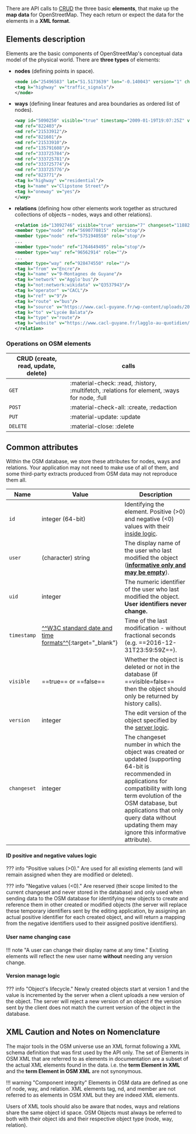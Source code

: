 There are API calls to [CRUD](#operations-on-osm-elements) the three basic **elements**, that make up the **map data** for OpenStreetMap. They each return or expect the data for the elements in a **XML format**.

## Elements description

Elements are the basic components of OpenStreetMap's conceptual data model of the physical world. There are **three types** of elements:

- **nodes** (defining points in space).
    ``` xml title="node_example.xml" linenums="1"
    <node id="25496583" lat="51.5173639" lon="-0.140043" version="1" changeset="203496" user="80n" uid="1238" visible="true" timestamp="2007-01-28T11:40:26Z">
    <tag k="highway" v="traffic_signals"/>
    </node>
    ```
- **ways** (defining linear features and area boundaries as ordered list of nodes).
    ``` xml title="way_example.xml" linenums="1"
    <way id="5090250" visible="true" timestamp="2009-01-19T19:07:25Z" version="8" changeset="816806" user="Blumpsy" uid="64226">
    <nd ref="822403"/>
    <nd ref="21533912"/>
    <nd ref="821601"/>
    <nd ref="21533910"/>
    <nd ref="135791608"/>
    <nd ref="333725784"/>
    <nd ref="333725781"/>
    <nd ref="333725774"/>
    <nd ref="333725776"/>
    <nd ref="823771"/>
    <tag k="highway" v="residential"/>
    <tag k="name" v="Clipstone Street"/>
    <tag k="oneway" v="yes"/>
    </way>
    ```
- **relations** (defining how other elements work together as structured collections of objects – nodes, ways and other relations).
    ``` xml title="relation_example.xml" linenums="1"
    <relation id="13092746" visible="true" version="7" changeset="118825758" timestamp="2022-03-23T15:05:48Z" user="" uid="">
    <member type="node" ref="5690770815" role="stop"/>
    <member type="node" ref="5751940550" role="stop"/>
    ...
    <member type="node" ref="1764649495" role="stop"/>
    <member type="way" ref="96562914" role=""/>
    ...
    <member type="way" ref="928474550" role=""/>
    <tag k="from" v="Encre"/>
    <tag k="name" v="9-Montagnes de Guyane"/>
    <tag k="network" v="Agglo'bus"/>
    <tag k="not:network:wikidata" v="Q3537943"/>
    <tag k="operator" v="CACL"/>
    <tag k="ref" v="9"/>
    <tag k="route" v="bus"/>
    <tag k="source" v="https://www.cacl-guyane.fr/wp-content/uploads/2021/01/PLAN-RESEAU-URBAIN-AGGLO-BUS-1.pdf"/>
    <tag k="to" v="Lycée Balata"/>
    <tag k="type" v="route"/>
    <tag k="website" v="https://www.cacl-guyane.fr/lagglo-au-quotidien/se-deplacer/transport-urbain-2/"/>
    </relation>
    ```
### Operations on OSM elements
| CRUD (create, read, update, delete) | calls |
| --- | --- |
| `GET` | :material-check: :read, :history, :multifetch, :relations for element, :ways for node, :full |
| `POST` | :material-check-all: :create, :redaction |
| `PUT` | :material-update: :update |
| `DELETE` | :material-close: :delete |

## Common attributes

Within the OSM database, we store these attributes for nodes, ways and relations. Your application may not need to make use of all of them, and some third-party extracts produced from OSM data may not reproduce them all.

| Name | Value | Description |
| --- | --- | --- |
| ```id``` | integer (64-bit) | Identifying the element. Positive (>0) and negative (<0) values with their [inside logic](#id-positive-and-negative-values-logic). |
| ```user``` | (character) string | The display name of the user who last modified the object ([**informative only and may be empty**](#user-name-changing-case)). |
| ```uid``` | integer | The numeric identifier of the user who last modified the object. **User identifiers never change.** |
| ```timestamp``` | [^^W3C standard date and time formats^^](https://www.w3.org/TR/NOTE-datetime){:target="_blank"} | Time of the last modification - without fractional seconds (e.g. ==2016-12-31T23:59:59Z==). |
| ```visible``` | ==true== or ==false== | Whether the object is deleted or not in the database (if ==visible=false== then the object should only be returned by history calls). |
| ```version``` | integer | The edit version of the object specified by the [server logic](#version-manage-logic). |
| ```changeset``` | integer | The changeset number in which the object was created or updated (supporting 64-bit is recommended in applications for compatibility with long term evolution of the OSM database, but applications that only query data without updating them may ignore this informative attribute). |

#### ID positive and negative values logic

??? info "Positive values (>0)."
    Are used for all existing elements (and will remain assigned when they are modified or deleted).

??? info "Negative values (<0)."
    Are reserved (their scope limited to the current changeset and never stored in the database) and only used when sending data to the OSM database for identifying new objects to create and reference them in other created or modified objects (the server will replace these temporary identifiers sent by the editing application, by assigning an actual positive identifier for each created object, and will return a mapping from the negative identifiers used to their assigned positive identifiers).

#### User name changing case

!!! note "A user can change their display name at any time."
    Existing elements will reflect the new user name **without** needing any version change.

#### Version manage logic

??? info "Object's lifecycle."
    Newly created objects start at version 1 and the value is incremented by the server when a client uploads a new version of the object. The server will reject a new version of an object if the version sent by the client does not match the current version of the object in the database.

## XML Caution and Notes on Nomenclature

The major tools in the OSM universe use an XML format following a XML schema definition that was first used by the API only. The set of Elements in OSM XML that are referred to as elements in documentation are a subset of the actual XML elements found in the data. i.e. the **term Element in XML** and the **term Element in OSM XML** are not synonymous.

!!! warning "Component integrity"
    Elements in OSM data are defined as one of node, way, and relation. XML elements tag, nd, and member are not referred to as elements in OSM XML but they are indeed XML elements.

Users of XML tools should also be aware that nodes, ways and relations share the same object id space. OSM Objects must always be referred to both with their object ids and their respective object type (node, way, relation).